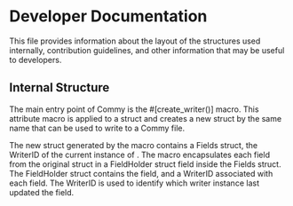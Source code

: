 # Developer Documentation

This file provides information about the layout of the structures used internally, contribution guidelines, and other information that may be useful to developers.

## Internal Structure

The main entry point of Commy is the #[create_writer()] macro.  This attribute macro is applied to a struct and creates a new struct by the same name that can be used to write to a Commy file.

The new struct generated by the macro contains a Fields struct, the WriterID of the current instance of .  The macro encapsulates each field from the original struct in a FieldHolder struct field inside the Fields struct.  The FieldHolder struct contains the field, and a WriterID associated with each field.  The WriterID is used to identify which writer instance last updated the field.

